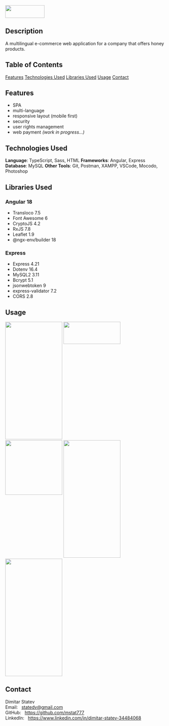 <img src="https://beaumiel.mitkostatev.com/models/screenshots/logo-with-text.png" width="124" height="40"/>

## Description

A multilingual e-commerce web application for a company that offers honey products. 

## Table of Contents

[Features](#features)
[Technologies Used](#technologies-used)
[Libraries Used](#libraries-used)
[Usage](#usage)
[Contact](#contact)

## Features

- SPA
- multi-language
- responsive layout (mobile first)
- security
- user rights management
- web payment *(work in progress...)*

## Technologies Used

**Language**: TypeScript, Sass, HTML
**Frameworks**: Angular, Express
**Database**: MySQL
**Other Tools**: Git, Postman, XAMPP, VSCode, Mocodo, Photoshop

## Libraries Used

### Angular 18
* Transloco 7.5
* Font Awesome 6
* CryptoJS 4.2
* RxJS 7.8
* Leaflet 1.9
* @ngx-env/builder 18

### Express
* Express 4.21
* Dotenv 16.4
* MySQL2 3.11
* Bcrypt 5.1
* jsonwebtoken 9
* express-validator 7.2
* CORS 2.8

## Usage 

<img src="https://beaumiel.mitkostatev.com/models/screenshots/home-mobile.png" width="180" height="370"/>
<img src="https://beaumiel.mitkostatev.com/models/screenshots/language-selector.png" width="180" height="70" valign="top"/>
<img src="https://beaumiel.mitkostatev.com/models/screenshots/nav-drop-down-mobile.png" width="180" height="172" valign="top"/>
<img src="https://beaumiel.mitkostatev.com/models/screenshots/honeys-mobile.png" width="180" height="370"/>
<img src="https://beaumiel.mitkostatev.com/models/screenshots/cart-mobile.png" width="180" height="370"/>

## Contact

Dimitar Statev<br/>
Email: &nbsp;  statedv@gmail.com<br/>
GitHub: &nbsp;  https://github.com/mstat777<br/>
LinkedIn: &nbsp;  https://www.linkedin.com/in/dimitar-statev-34484068